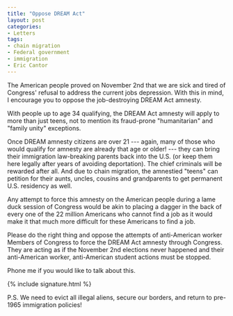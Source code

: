 ```yaml
---
title: "Oppose DREAM Act"
layout: post
categories:
- Letters
tags:
- chain migration
- Federal government
- immigration
- Eric Cantor
---
```


The American people proved on November 2nd that we are sick and tired of Congress' refusal to address the current jobs depression. With this in mind, I encourage you to oppose the job-destroying DREAM Act amnesty.

With people up to age 34 qualifying, the DREAM Act amnesty will apply to more than just teens, not to mention its fraud-prone "humanitarian" and "family unity" exceptions.

Once DREAM amnesty citizens are over 21 --- again, many of those who would qualify for amnesty are already that age or older! --- they can bring their immigration law-breaking parents back into the U.S. (or keep them here legally after years of avoiding deportation). The chief criminals will be rewarded after all. And due to chain migration, the amnestied "teens" can petition for their aunts, uncles, cousins and grandparents to get permanent U.S. residency as well.

Any attempt to force this amnesty on the American people during a lame duck session of Congress would be akin to placing a dagger in the back of every one of the 22 million Americans who cannot find a job as it would make it that much more difficult for these Americans to find a job.

Please do the right thing and oppose the attempts of anti-American worker Members of Congress to force the DREAM Act amnesty through Congress. They are acting as if the November 2nd elections never happened and their anti-American worker, anti-American student actions must be stopped.

Phone me if you would like to talk about this.

{% include signature.html %}

P.S. We need to evict all illegal aliens, secure our borders, and return to pre-1965 immigration policies!
